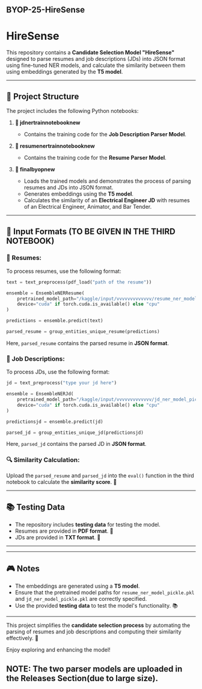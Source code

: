 ## BYOP-25-HireSense

# HireSense 

This repository contains a **Candidate Selection Model "HireSense"** designed to parse resumes and job descriptions (JDs) into JSON format using fine-tuned NER models, and calculate the similarity between them using embeddings generated by the **T5 model**. 

---

## 🔢 Project Structure
The project includes the following Python notebooks:

1. **📄 jdnertrainnotebooknew**
   - Contains the training code for the **Job Description Parser Model**.

2. **📄 resumenertrainnotebooknew**
   - Contains the training code for the **Resume Parser Model**.

3. **📄 finalbyopnew**
   - Loads the trained models and demonstrates the process of parsing resumes and JDs into JSON format.
   - Generates embeddings using the **T5 model**.
   - Calculates the similarity of an **Electrical Engineer JD** with resumes of an Electrical Engineer, Animator, and Bar Tender.

---

## 📂 Input Formats (TO BE GIVEN IN THE THIRD NOTEBOOK)
### 🔑 Resumes:
To process resumes, use the following format:
```python
text = text_preprocess(pdf_load("path of the resume"))

ensemble = EnsembleNERResume(
    pretrained_model_path="/kaggle/input/vvvvvvvvvvvvv/resume_ner_model_pickle.pkl",
    device="cuda" if torch.cuda.is_available() else "cpu"
)

predictions = ensemble.predict(text)

parsed_resume = group_entities_unique_resume(predictions)
```
Here, `parsed_resume` contains the parsed resume in **JSON format**. 

### 🔑 Job Descriptions:
To process JDs, use the following format:
```python
jd = text_preprocess("type your jd here")

ensemble = EnsembleNERJd(
    pretrained_model_path="/kaggle/input/vvvvvvvvvvvvv/jd_ner_model_pickle.pkl",
    device="cuda" if torch.cuda.is_available() else "cpu"
)

predictionsjd = ensemble.predict(jd)

parsed_jd = group_entities_unique_jd(predictionsjd)
```
Here, `parsed_jd` contains the parsed JD in **JSON format**. 

### 🔍 Similarity Calculation:
Upload the `parsed_resume` and `parsed_jd` into the `eval()` function in the third notebook to calculate the **similarity score**. 🔎

---

## 📚 Testing Data
- The repository includes **testing data** for testing the model.
- Resumes are provided in **PDF format**. 📄
- JDs are provided in **TXT format**. 📄

---


---

## 🎮 Notes
- The embeddings are generated using a **T5 model**. 
- Ensure that the pretrained model paths for `resume_ner_model_pickle.pkl` and `jd_ner_model_pickle.pkl` are correctly specified.
- Use the provided **testing data** to test the model's functionality. 📚

---

This project simplifies the **candidate selection process** by automating the parsing of resumes and job descriptions and computing their similarity effectively. 🚀

Enjoy exploring and enhancing the model! 

## NOTE: The two parser models are uploaded in the Releases Section(due to large size).
